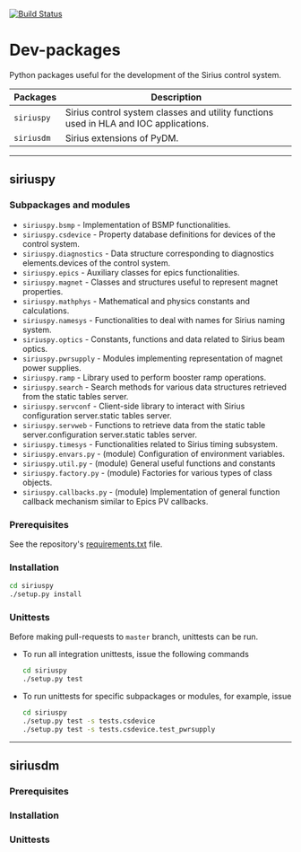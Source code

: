 
[![Build Status](https://travis-ci.org/lnls-sirius/dev-packages.svg?branch=master)](https://travis-ci.org/lnls-sirius/dev-packages)

# Dev-packages

Python packages useful for the development of the Sirius control system.

| Packages | Description |
| -------- | ----------- |
| `siriuspy` | Sirius control system classes and utility functions used in HLA and IOC applications.
| `siriusdm` | Sirius extensions of PyDM. |

---

## siriuspy

### Subpackages and modules

* ```siriuspy.bsmp``` - Implementation of BSMP functionalities.
* ```siriuspy.csdevice``` - Property database definitions for devices of the control system.
* ```siriuspy.diagnostics``` - Data structure corresponding to diagnostics elements.devices of the control system.
* ```siriuspy.epics``` - Auxiliary classes for epics functionalities.
* ```siriuspy.magnet``` - Classes and structures useful to represent magnet properties.
* ```siriuspy.mathphys``` - Mathematical and physics constants and calculations.
* ```siriuspy.namesys``` - Functionalities to deal with names for Sirius naming system.
* ```siriuspy.optics``` - Constants, functions and data related to Sirius beam optics.
* ```siriuspy.pwrsupply``` - Modules implementing representation of magnet power supplies.
* ```siriuspy.ramp``` - Library used to perform booster ramp operations.
* ```siriuspy.search``` - Search methods for various data structures retrieved  from the static tables server.
* ```siriuspy.servconf``` - Client-side library to interact with Sirius configuration server.static tables server.
* ```siriuspy.servweb``` - Functions to retrieve data from the static table server.configuration server.static tables server.
* ```siriuspy.timesys``` - Functionalities related to Sirius timing subsystem.
* ```siriuspy.envars.py``` - (module) Configuration of environment variables.
* ```siriuspy.util.py``` - (module) General useful functions and constants
* ```siriuspy.factory.py``` - (module) Factories for various types of class objects.
* ```siriuspy.callbacks.py``` - (module) Implementation of general function callback mechanism similar to Epics PV callbacks.


### Prerequisites

See the repository's  [requirements.txt](requirements.txt) file.

### Installation

``` bash
cd siriuspy
./setup.py install
```

### Unittests

Before making pull-requests to ```master``` branch, unittests can be run.

* To run all integration unittests, issue the following commands
  ``` bash
  cd siriuspy
  ./setup.py test
  ```

 * To run unittests for specific  subpackages or modules, for example, issue
   ``` bash
   cd siriuspy
   ./setup.py test -s tests.csdevice
   ./setup.py test -s tests.csdevice.test_pwrsupply
   ```

  ---

## siriusdm

### Prerequisites

### Installation

### Unittests
